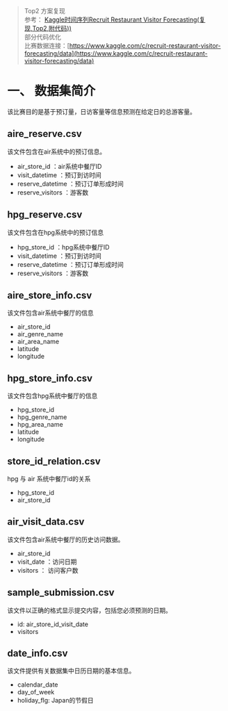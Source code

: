 > Top2 方案复现  
> 参考： [Kaggle时间序列Recruit Restaurant Visitor Forecasting(复现,Top2,附代码))](https://mp.weixin.qq.com/s?__biz=MzU1Nzc1NjI0Nw==&mid=2247485626&idx=1&sn=90d582ebc63218cc51482611303e6d50&chksm=fc31b282cb463b94a961684ab8975e530c5b09f8b1b064521a7b871cab9554e25ba27f16739d&token=997037696&lang=zh_CN&scene=21#wechat_redirect)  
> 部分代码优化  
> 比赛数据连接：[https://www.kaggle.com/c/recruit-restaurant-visitor-forecasting/data](https://www.kaggle.com/c/recruit-restaurant-visitor-forecasting/data)  


# 一、 数据集简介
该比赛目的是基于预订量，日访客量等信息预测在给定日的总游客量。
## aire_reserve.csv
该文件包含在air系统中的预订信息。
- air_store_id ：air系统中餐厅ID
- visit_datetime ：预订到访时间
- reserve_datetime ：预订订单形成时间
- reserve_visitors ：游客数

## hpg_reserve.csv
该文件包含在hpg系统中的预订信息
- hpg_store_id ：hpg系统中餐厅ID
- visit_datetime ：预订到访时间
- reserve_datetime ：预订订单形成时间
- reserve_visitors ：游客数

## aire_store_info.csv
该文件包含air系统中餐厅的信息
- air_store_id
- air_genre_name
- air_area_name
- latitude
- longitude

## hpg_store_info.csv
该文件包含hpg系统中餐厅的信息
- hpg_store_id
- hpg_genre_name
- hpg_area_name
- latitude
- longitude

## store_id_relation.csv
hpg 与 air 系统中餐厅id的关系
- hpg_store_id
- air_store_id

## air_visit_data.csv
该文件包含air系统中餐厅的历史访问数据。
- air_store_id
- visit_date ：访问日期
- visitors ： 访问客户数

## sample_submission.csv
该文件以正确的格式显示提交内容，包括您必须预测的日期。
- id: air_store_id_visit_date
- visitors

## date_info.csv
该文件提供有关数据集中日历日期的基本信息。
- calendar_date
- day_of_week
- holiday_flg: Japan的节假日






